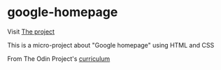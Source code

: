 # google-homepage 
Visit [The project](https://imsabry.github.io/google-homepage/index.html)

This is a micro-project about "Google homepage" using HTML and CSS 

From The Odin Project's [curriculum](http://www.theodinproject.com/courses/web-development-101/lessons/html-css)
